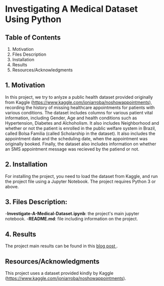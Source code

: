 # Investigating A Medical Dataset Using Python

## Table of Contents
 1. Motivation
 2. Files Description
 3. Installation
 4. Results
 5. Resources/Acknowledgments

## 1. Motivation
In this project, we try to anlyze a public health dataset provided originally from Kaggle (https://www.kaggle.com/joniarroba/noshowappointments), recording the history of missing healthcare appointments for patients with various conditions. The dataset includes columns for various patient vital information, including Gender, Age and health conditions such as Hypertension, Diabetes and Alchoholism. It also includes Neighborhood and whether or not the patient is enrolled in the public welfare system in Brazil, called Bolsa Familia (called Scholarship in the dataset). It also includes the appointment date and the scheduling date, when the appointment was originally booked. Finally, the dataset also includes information on whether an SMS appointment message was recieved by the patiend or not.

## 2. Installation
For installing the project, you need to load the dataset from Kaggle, and run the project file using a Jupyter Notebook. The project requires Python 3 or above.

## 3. Files Description:
-<b>Investigate-A-Medical-Dataset.ipynb</b>: the project's main jupyter notebook.
-<b>README.md</b>: file including information on the project.

## 4. Results
The project main results can be found in this <a href="https://medium.com/@abdulrahmanalmana/some-factors-affecting-appointment-missing-in-brazil-92d54dccedcf">blog post </a>.

## Resources/Acknowledgments
This project uses a dataset provided kindly by Kaggle (https://www.kaggle.com/joniarroba/noshowappointments).
